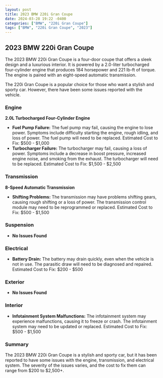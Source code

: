 ```yaml
---
layout: post
title: 2023 BMW 220i Gran Coupe
date: 2024-03-28 19:22 -0400
categories: ["BMW", "220i Gran Coupe"]
tags: ["BMW", "220i Gran Coupe", "2023"]
---
```

## 2023 BMW 220i Gran Coupe

The 2023 BMW 220i Gran Coupe is a four-door coupe that offers a sleek design and a luxurious interior. It is powered by a 2.0-liter turbocharged four-cylinder engine that produces 184 horsepower and 221 lb-ft of torque. The engine is paired with an eight-speed automatic transmission.

The 220i Gran Coupe is a popular choice for those who want a stylish and sporty car. However, there have been some issues reported with the vehicle.

### Engine

**2.0L Turbocharged Four-Cylinder Engine**

* **Fuel Pump Failure:** The fuel pump may fail, causing the engine to lose power. Symptoms include difficulty starting the engine, rough idling, and loss of power. The fuel pump will need to be replaced. Estimated Cost to Fix: $500 - $1,000
* **Turbocharger Failure:** The turbocharger may fail, causing a loss of power. Symptoms include a decrease in boost pressure, increased engine noise, and smoking from the exhaust. The turbocharger will need to be replaced. Estimated Cost to Fix: $1,500 - $2,500

### Transmission

**8-Speed Automatic Transmission**

* **Shifting Problems:** The transmission may have problems shifting gears, causing rough shifting or a loss of power. The transmission control module may need to be reprogrammed or replaced. Estimated Cost to Fix: $500 - $1,500

### Suspension

* **No Issues Found**

### Electrical

* **Battery Drain:** The battery may drain quickly, even when the vehicle is not in use. The parasitic draw will need to be diagnosed and repaired. Estimated Cost to Fix: $200 - $500

### Exterior

* **No Issues Found**

### Interior

* **Infotainment System Malfunctions:** The infotainment system may experience malfunctions, causing it to freeze or crash. The infotainment system may need to be updated or replaced. Estimated Cost to Fix: $500 - $1,500

### Summary

The 2023 BMW 220i Gran Coupe is a stylish and sporty car, but it has been reported to have some issues with the engine, transmission, and electrical system. The severity of the issues varies, and the cost to fix them can range from $200 to $2,500+.

